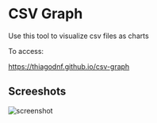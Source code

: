 # CSV Graph
 Use this tool to visualize csv files as charts

To access:

https://thiagodnf.github.io/csv-graph


## Screeshots

![screenshot](https://user-images.githubusercontent.com/114015/78462739-eb23e880-76a2-11ea-8223-48e0fb28a82b.png)

